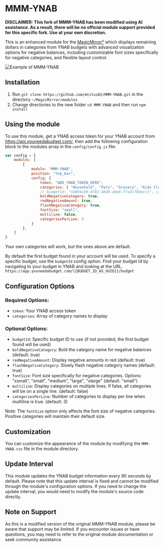 # MMM-YNAB

**DISCLAIMER: This fork of MMM-YNAB has been modified using AI assistance. As a result, there will be no official module support provided for this specific fork. Use at your own discretion.**

This is an enhanced module for the [MagicMirror²](https://github.com/MichMich/MagicMirror/) which displays remaining dollars in categories from YNAB budgets with advanced visualization options for negative balances, including customizable font sizes specifically for negative categories, and flexible layout control.

![Example of MMM-YNAB](./screenshot.png)

## Installation ##

1. Run `git clone https://github.com/mtitus83/MMM-YNAB.git` in the directory `~/MagicMirror/modules`
2. Change directories to the new folder `cd MMM-YNAB` and then run `npm install`

## Using the module

To use this module, get a YNAB access token for your YNAB account from https://api.youneedabudget.com/, then add the following configuration block to the modules array in the `config/config.js` file:

```js
var config = {
    modules: [
        {
            module: "MMM-YNAB",
            position: "top_bar",
            config: {
                token: "ADD_YNAB_TOKEN_HERE",
                categories: [ "Household", "Pets", "Grocery", "Kids Clothes", "Restaurants", "Lunch", "Spontaneous Fun" ],
                // budgetId: "3d894cb9-d783-4bd0-a9a6-f7a3c79becc1", // Optional
                boldNegativeCategory: true,
                redNegativeAmount: true,
                flashNegativeCategory: true,
                fontSize: "small",
                multiline: false,
                categoriesPerLine: 3
            }
        },
    ]
}
```

Your own categories will work, but the ones above are default.

By default the first budget found in your account will be used. To specify a specific budget, use the `budgetId` config option. Find your budget Id by navigating to your budget in YNAB and looking at the URL. `https://app.youneedabudget.com/{{BUDGET_ID_AS_UUID}}/budget`

## Configuration Options

### Required Options:
- `token`: Your YNAB access token
- `categories`: Array of category names to display

### Optional Options:
- `budgetId`: Specific budget ID to use (if not provided, the first budget found will be used)
- `boldNegativeCategory`: Bold the category name for negative balances (default: true)
- `redNegativeAmount`: Display negative amounts in red (default: true)
- `flashNegativeCategory`: Slowly flash negative category names (default: true)
- `fontSize`: Font size specifically for negative categories. Options: "xsmall", "small", "medium", "large", "xlarge" (default: "small")
- `multiline`: Display categories on multiple lines. If false, all categories will be on a single line. (default: false)
- `categoriesPerLine`: Number of categories to display per line when multiline is true. (default: 3)

Note: The `fontSize` option only affects the font size of negative categories. Positive categories will maintain their default size.

## Customization

You can customize the appearance of the module by modifying the `MMM-YNAB.css` file in the module directory.

## Update Interval

This module updates the YNAB budget information every 90 seconds by default. Please note that this update interval is fixed and cannot be modified through the module's configuration options. If you need to change the update interval, you would need to modify the module's source code directly.

## Note on Support

As this is a modified version of the original MMM-YNAB module, please be aware that support may be limited. If you encounter issues or have questions, you may need to refer to the original module documentation or seek community assistance.
